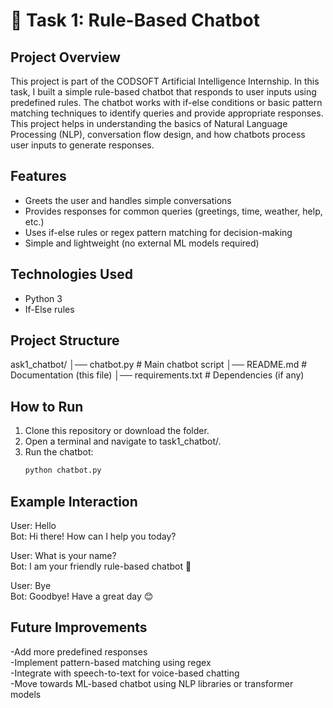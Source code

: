 # 🤖 Task 1: Rule-Based Chatbot

## Project Overview
This project is part of the CODSOFT Artificial Intelligence Internship. In this task, I built a simple rule-based chatbot that responds to user inputs using predefined rules. The chatbot works with if-else conditions or basic pattern matching techniques to identify queries and provide appropriate responses. This project helps in understanding the basics of Natural Language Processing (NLP), conversation flow design, and how chatbots process user inputs to generate responses.

## Features
- Greets the user and handles simple conversations  
- Provides responses for common queries (greetings, time, weather, help, etc.)  
- Uses if-else rules or regex pattern matching for decision-making  
- Simple and lightweight (no external ML models required)  

## Technologies Used
- Python 3  
- If-Else rules

## Project Structure
ask1_chatbot/
│── chatbot.py # Main chatbot script
│── README.md # Documentation (this file)
│── requirements.txt # Dependencies (if any)

## How to Run
1. Clone this repository or download the folder.  
2. Open a terminal and navigate to task1_chatbot/.  
3. Run the chatbot:  
   ```bash
   python chatbot.py
   
## Example Interaction
User: Hello  
Bot: Hi there! How can I help you today?  

User: What is your name?  
Bot: I am your friendly rule-based chatbot 🤖  

User: Bye  
Bot: Goodbye! Have a great day 😊

## Future Improvements
-Add more predefined responses                                                                                                       
-Implement pattern-based matching using regex                                                                             
-Integrate with speech-to-text for voice-based chatting                                                                                  
-Move towards ML-based chatbot using NLP libraries or transformer models

